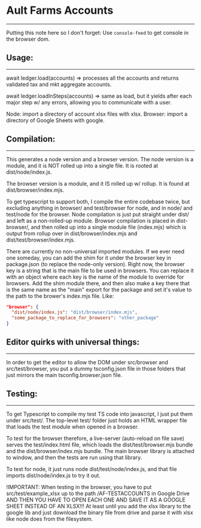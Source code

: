# Ault Farms Accounts
-------------------------------
Putting this note here so I don't forget: Use `console-feed` to get console in the browser dom.

## Usage:
---------

await ledger.load(accounts) => processes all the accounts and returns validated tax and mkt aggregate accounts.

await ledger.loadInSteps(accounts) => same as load, but it yields after each major step w/ any errors, allowing 
you to communicate with a user.

Node: import a directory of account xlsx files with xlsx.
Browser: import a directory of Google Sheets with google.

## Compilation:
---------------

This generates a node version and a browser version.  The node version is a module,
and it is NOT rolled up into a single file.  It is rooted at dist/node/index.js.

The browser version is a module, and it IS rolled up w/ rollup. It is found 
at dist/browser/index.mjs.  

To get typescript to support both, I compile the entire codebase twice, but 
excluding anything in browser/ and test/browser for node, and in node/ and 
test/node for the browser.  Node compilation is just put straight under
dist/ and left as a non-rolled-up module.  Browser compilation is placed
in dist-browser/, and then rolled up into a single module file (index.mjs)
which is output from rollup over in dist/browser/index.mjs and 
dist/test/browser/index.mjs.  

There are currently no non-universal imported modules.  If we ever need one someday,
you can add the shim for it under the browser key in package.json (to replace the
node-only version).  Right now, the browser key is a string that is the main
file to be used in browsers.  You can replace it with an object where each key is
the name of the module to override for browsers.  Add the shim module there, and
then also make a key there that is the same name as the "main" export for the 
package and set it's value to the path to the brower's index.mjs file.  Like:

```json
"browser": {
  "dist/node/index.js": "dist/browser/index.mjs",
  "some_package_to_replace_for_browsers": "other_package"
}
```

## Editor quirks with universal things:
---------------------------------------

In order to get the editor to allow the DOM under src/browser and src/test/browser, 
you put a dummy tsconfig.json file in those folders that just mirrors the main
tsconfig.browser.json file.

## Testing:
-----------

To get Typescript to compile my test TS code into javascript, I just
put them under src/test/.  The top-level test/ folder just holds an
HTML wrapper file that loads the test module when opened in a browser.

To test for the browser therefore, a live-server (auto-reload on file save)
serves the test/index.html file, which loads the dist/test/browser.mjs bundle 
and the dist/browser/index.mjs bundle.  The main browser library is attached
to window, and then the tests are run using that library.

To test for node, it just runs node dist/test/node/index.js, and that
file imports dist/node/index.js to try it out.

!IMPORTANT:
When testing in the browser, you have to put src/test/example_xlsx up to the
path /AF-TESTACCOUNTS in Google Drive AND THEN YOU HAVE TO OPEN EACH ONE AND
SAVE IT AS A GOOGLE SHEET INSTEAD OF AN XLSX!!!  At least until you add the xlsx
library to the google lib and just download the binary file from drive and parse
it with xlsx like node does from the filesystem.


